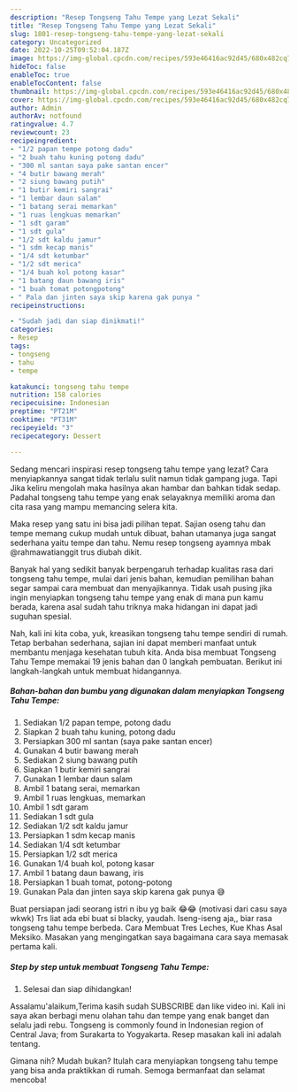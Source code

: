 ```yaml
---
description: "Resep Tongseng Tahu Tempe yang Lezat Sekali"
title: "Resep Tongseng Tahu Tempe yang Lezat Sekali"
slug: 1801-resep-tongseng-tahu-tempe-yang-lezat-sekali
category: Uncategorized
date: 2022-10-25T09:52:04.187Z
image: https://img-global.cpcdn.com/recipes/593e46416ac92d45/680x482cq70/tongseng-tahu-tempe-foto-resep-utama.jpg
hideToc: false
enableToc: true
enableTocContent: false
thumbnail: https://img-global.cpcdn.com/recipes/593e46416ac92d45/680x482cq70/tongseng-tahu-tempe-foto-resep-utama.jpg
cover: https://img-global.cpcdn.com/recipes/593e46416ac92d45/680x482cq70/tongseng-tahu-tempe-foto-resep-utama.jpg
author: Admin
authorAv: notfound
ratingvalue: 4.7
reviewcount: 23
recipeingredient:
- "1/2 papan tempe potong dadu"
- "2 buah tahu kuning potong dadu"
- "300 ml santan saya pake santan encer"
- "4 butir bawang merah"
- "2 siung bawang putih"
- "1 butir kemiri sangrai"
- "1 lembar daun salam"
- "1 batang serai memarkan"
- "1 ruas lengkuas memarkan"
- "1 sdt garam"
- "1 sdt gula"
- "1/2 sdt kaldu jamur"
- "1 sdm kecap manis"
- "1/4 sdt ketumbar"
- "1/2 sdt merica"
- "1/4 buah kol potong kasar"
- "1 batang daun bawang iris"
- "1 buah tomat potongpotong"
- " Pala dan jinten saya skip karena gak punya "
recipeinstructions:

- "Sudah jadi dan siap dinikmati!"
categories:
- Resep
tags:
- tongseng
- tahu
- tempe

katakunci: tongseng tahu tempe 
nutrition: 158 calories
recipecuisine: Indonesian
preptime: "PT21M"
cooktime: "PT31M"
recipeyield: "3"
recipecategory: Dessert

---
```



Sedang mencari inspirasi resep tongseng tahu tempe yang lezat? Cara menyiapkannya sangat tidak terlalu sulit namun tidak gampang juga. Tapi Jika keliru mengolah maka hasilnya akan hambar dan bahkan tidak sedap. Padahal tongseng tahu tempe yang enak selayaknya memiliki aroma dan cita rasa yang mampu memancing selera kita.


Maka resep yang satu ini bisa jadi pilihan tepat. Sajian oseng tahu dan tempe memang cukup mudah untuk dibuat, bahan utamanya juga sangat sederhana yaitu tempe dan tahu. Nemu resep tongseng ayamnya mbak @rahmawatianggit trus diubah dikit.

Banyak hal yang sedikit banyak berpengaruh terhadap kualitas rasa dari tongseng tahu tempe, mulai dari jenis bahan, kemudian pemilihan bahan segar sampai cara membuat dan menyajikannya. Tidak usah pusing jika ingin menyiapkan tongseng tahu tempe yang enak di mana pun kamu berada, karena asal sudah tahu triknya maka hidangan ini dapat jadi suguhan spesial.


Nah, kali ini kita coba, yuk, kreasikan tongseng tahu tempe sendiri di rumah. Tetap berbahan sederhana, sajian ini dapat memberi manfaat untuk membantu menjaga kesehatan tubuh kita. Anda bisa membuat Tongseng Tahu Tempe memakai 19 jenis bahan dan 0 langkah pembuatan. Berikut ini langkah-langkah untuk membuat hidangannya.

<!--inarticleads1-->

##### Bahan-bahan dan bumbu yang digunakan dalam menyiapkan Tongseng Tahu Tempe:

1. Sediakan 1/2 papan tempe, potong dadu
1. Siapkan 2 buah tahu kuning, potong dadu
1. Persiapkan 300 ml santan (saya pake santan encer)
1. Gunakan 4 butir bawang merah
1. Sediakan 2 siung bawang putih
1. Siapkan 1 butir kemiri sangrai
1. Gunakan 1 lembar daun salam
1. Ambil 1 batang serai, memarkan
1. Ambil 1 ruas lengkuas, memarkan
1. Ambil 1 sdt garam
1. Sediakan 1 sdt gula
1. Sediakan 1/2 sdt kaldu jamur
1. Persiapkan 1 sdm kecap manis
1. Sediakan 1/4 sdt ketumbar
1. Persiapkan 1/2 sdt merica
1. Gunakan 1/4 buah kol, potong kasar
1. Ambil 1 batang daun bawang, iris
1. Persiapkan 1 buah tomat, potong-potong
1. Gunakan  Pala dan jinten saya skip karena gak punya 😅


Buat persiapan jadi seorang istri n ibu yg baik 😂😂 (motivasi dari casu saya wkwk) Trs liat ada ebi buat si blacky, yaudah. Iseng-iseng aja,, biar rasa tongseng tahu tempe berbeda. Cara Membuat Tres Leches, Kue Khas Asal Meksiko. Masakan yang mengingatkan saya bagaimana cara saya memasak pertama kali. 

<!--inarticleads2-->

##### Step by step untuk membuat Tongseng Tahu Tempe:


1. Selesai dan siap dihidangkan!

Assalamu&#39;alaikum,Terima kasih sudah SUBSCRIBE dan like video ini. Kali ini saya akan berbagi menu olahan tahu dan tempe yang enak banget dan selalu jadi rebu. Tongseng is commonly found in Indonesian region of Central Java; from Surakarta to Yogyakarta. Resep masakan kali ini adalah tentang. 

Gimana nih? Mudah bukan? Itulah cara menyiapkan tongseng tahu tempe yang bisa anda praktikkan di rumah. Semoga bermanfaat dan selamat mencoba!
